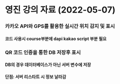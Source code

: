 # 영진 강의 자료 (2022-05-07)

### 카카오 API와 GPS를 활용한 실시간 위치 감지 및 표시

#### 코드 사용시 course부분에 dapi kakao script 부분 필요

### QR 코드 인증을 통한 DB 저장후 표시

#### DB의 경우 데이터베이스가 아닌 서버 변수에 저장
#### 단점: 서버 리스타트 시 정보 날라감
